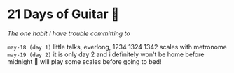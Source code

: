 # 21 Days of Guitar 🎸
*The one habit I have trouble committing to*  

`may-18 (day 1)` little talks, everlong, 1234 1324 1342 scales with metronome
`may-19 (day 2)` it is only day 2 and i definitely won't be home before midnight 🤡 will play some scales before going to bed!
